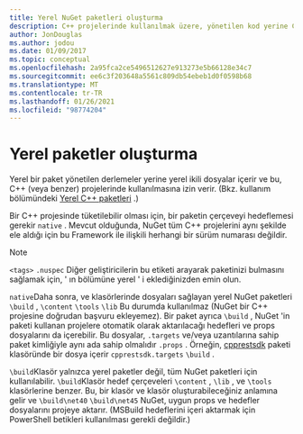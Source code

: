 ```yaml
---
title: Yerel NuGet paketleri oluşturma
description: C++ projelerinde kullanılmak üzere, yönetilen kod yerine C++ kodu içeren yerel NuGet paketleri oluşturma hakkında ayrıntılar.
author: JonDouglas
ms.author: jodou
ms.date: 01/09/2017
ms.topic: conceptual
ms.openlocfilehash: 2a95fca2ce5496512627e913273e5b66128e34c7
ms.sourcegitcommit: ee6c3f203648a5561c809db54ebeb1d0f0598b68
ms.translationtype: MT
ms.contentlocale: tr-TR
ms.lasthandoff: 01/26/2021
ms.locfileid: "98774204"
---
```

# <a name="creating-native-packages"></a>Yerel paketler oluşturma

Yerel bir paket yönetilen derlemeler yerine yerel ikili dosyalar içerir ve bu, C++ (veya benzer) projelerinde kullanılmasına izin verir. (Bkz. kullanım bölümündeki [Yerel C++ paketleri](../consume-packages/finding-and-choosing-packages.md#native-c-packages) .)

Bir C++ projesinde tüketilebilir olması için, bir paketin çerçeveyi hedeflemesi gerekir `native` . Mevcut olduğunda, NuGet tüm C++ projelerini aynı şekilde ele aldığı için bu Framework ile ilişkili herhangi bir sürüm numarası değildir.

> [!Note]
>  `<tags>` `.nuspec` Diğer geliştiricilerin bu etiketi arayarak paketinizi bulmasını sağlamak için, ' ın bölümüne yerel ' i eklediğinizden emin olun.

`native`Daha sonra, ve klasörlerinde dosyaları sağlayan yerel NuGet paketleri `\build` , `\content` `\tools` `\lib` Bu durumda kullanılmaz (NuGet bir C++ projesine doğrudan başvuru ekleyemez). Bir paket ayrıca `\build` , NuGet 'in paketi kullanan projelere otomatik olarak aktarılacağı hedefleri ve props dosyalarını da içerebilir. Bu dosyalar, `.targets` ve/veya uzantılarına sahip paket kimliğiyle aynı ada sahip olmalıdır `.props` . Örneğin, [cpprestsdk](https://nuget.org/packages/cpprestsdk/) paketi klasöründe bir dosya içerir `cpprestsdk.targets` `\build` .

`\build`Klasör yalnızca yerel paketler değil, tüm NuGet paketleri için kullanılabilir. `\build`Klasör hedef çerçeveleri `\content` , `\lib` , ve `\tools` klasörlerine benzer. Bu, bir klasör ve klasör oluşturabileceğiniz anlamına gelir ve `\build\net40` `\build\net45` NuGet, uygun props ve hedefler dosyalarını projeye aktarır. (MSBuild hedeflerini içeri aktarmak için PowerShell betikleri kullanılması gerekli değildir.)
